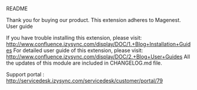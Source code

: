 README

Thank you for buying our product. This extension adheres to Magenest.
User guide

If you have trouble installing this extension, please visit: http://www.confluence.izysync.com/display/DOC/1.+Blog+Installation+Guides
For detailed user guide of this extension, please visit: http://www.confluence.izysync.com/display/DOC/2.+Blog+User+Guides
All the updates of this module are included in CHANGELOG.md file.

Support portal : http://servicedesk.izysync.com/servicedesk/customer/portal/79